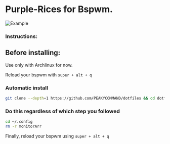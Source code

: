 <h1>Purple-Rices for Bspwm.</h1>

![Example](https://github.com/kauancvlcnt/dotfiles/blob/main/walls/image_2024-06-25_13-03-34.png)

<h3>Instructions:</h3>

<h2>Before installing:</h2>

Use only with Archlinux for now.


Reload your bspwm with `super + alt + q`

<h3>Automatic install</h3>

```bash
git clone --depth=1 https://github.com/PEAKYCOMMAND/dotfiles && cd dotfiles && chmod +x install.sh && ./install.sh
```

<h3>Do this regardless of which step you followed</h3>

```bash
cd ~/.config
rm -r monitorArr
```
Finally, reload your bspwm using `super + alt + q`




